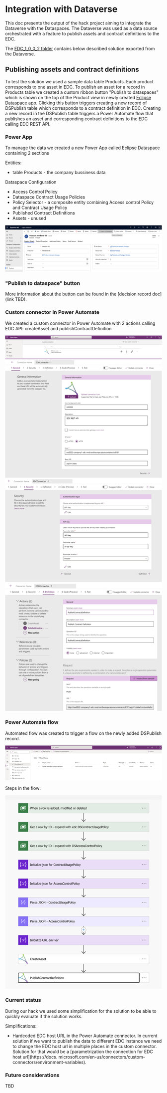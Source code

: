 # Integration with Dataverse

This doc presents the output of the hack project aiming to integrate the Dataverse with the Dataspaces. 
The Dataverse was used as a data source orchestrated with a feature to publish assets and contract definitions to the EDC.

The [EDC_1_0_0_2 folder](EDC_1_0_0_2) contains below described solution exported from the Dataverse.

## Publishing assets and contract definitions

To test the solution we used a sample data table Products. Each product corresponds to one asset in EDC. To publish an asset for a record in Products table 
we created a custom ribbon button "Publish to dataspaces" which is shown on the top of the Product view in newly created [Eclipse Dataspace app](#power-app).
Clicking this button triggers creating a new record of DSPublish table which corresponds to a contract definition in EDC. Creating a new record in the 
DSPublish table triggers a Power Automate flow that publishes an asset and corresponding contract definitions to the EDC calling EDC REST API.

### Power App

To manage the data we created a new Power App called Eclipse Dataspace containing 2 sections

Entities:
- table Products - the company bussiness data

Dataspace Configuration
- Access Control Policy
- Dataspace Contract Usage Policies
- Policy Selector - a composite entity combining Access control Policy and Contract Usage Policy
- Published Contract Definitions
- Assets - unused

![app](.attachments/edc_app.png)

### "Publish to dataspace" button

More information about the button can be found in the [decision record doc](link TBD).

### Custom connector in Power Automate

We created a custom connector in Power Automate with 2 actions calling EDC API: createAsset and publishContractDefinition. 

![connector](.attachments/connector-list.png)
![connector](.attachments/connector-1.png)
![connector](.attachments/connector-2.png)
![connector](.attachments/connector-3.png)

### Power Automate flow

Automated flow was created to trigger a flow on the newly added DSPublish record.

![connector](.attachments/cloud_flow.png)

Steps in the flow:

![connector](.attachments/flow.png)

### Current status

During our hack we used some simplification for the solution to be able to quickly evaluate if the solution works.

Simplifications:
- Hardcoded EDC host URL in the Power Automate connector. In current solution if we want to publish the data to different EDC instance we need to change the 
  EDC host url in multiple places in the custom connector. Solution for that would be a [parametrization the connection for EDC host url](https://docs.
  microsoft.com/en-us/connectors/custom-connectors/environment-variables).

### Future considerations

TBD
 